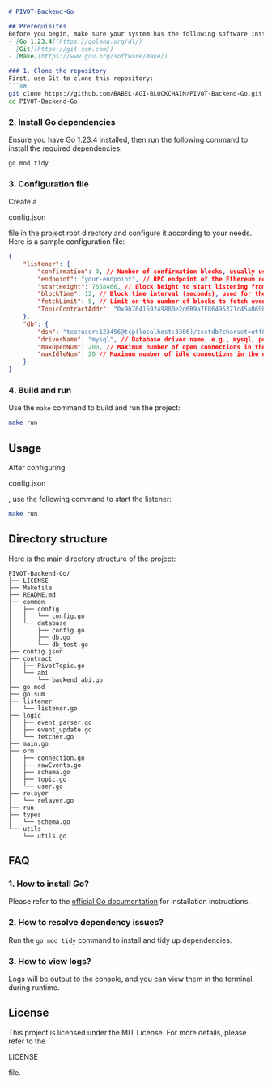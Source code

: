 ```markdown
# PIVOT-Backend-Go

## Prerequisites
Before you begin, make sure your system has the following software installed:
- [Go 1.23.4](https://golang.org/dl/)
- [Git](https://git-scm.com/)
- [Make](https://www.gnu.org/software/make/)

### 1. Clone the repository
First, use Git to clone this repository:
```sh
git clone https://github.com/BABEL-AGI-BLOCKCHAIN/PIVOT-Backend-Go.git
cd PIVOT-Backend-Go
```

### 2. Install Go dependencies
Ensure you have Go 1.23.4 installed, then run the following command to install the required dependencies:
```sh
go mod tidy
```

### 3. Configuration file
Create a 

config.json

 file in the project root directory and configure it according to your needs. Here is a sample configuration file:
```json
{
    "listener": {
        "confirmation": 0, // Number of confirmation blocks, usually used to ensure transactions are confirmed by multiple blocks, 0 means no confirmation wait
        "endpoint": "your-endpoint", // RPC endpoint of the Ethereum node, e.g., URL of Infura or Alchemy
        "startHeight": 7658466, // Block height to start listening from
        "blockTime": 12, // Block time interval (seconds), used for the timer interval
        "fetchLimit": 5, // Limit on the number of blocks to fetch events from each time
        "TopicContractAddr": "0x9b764159249880e2d6B9a7F86495371c45aB69bC" // Address of the smart contract to listen to
    },
    "db": {
        "dsn": "testuser:123456@tcp(localhost:3306)/testdb?charset=utf8mb4&parseTime=True&loc=Local", // Database connection string, including username, password, host, port, and database name
        "driverName": "mysql", // Database driver name, e.g., mysql, postgres, etc.
        "maxOpenNum": 200, // Maximum number of open connections in the database connection pool
        "maxIdleNum": 20 // Maximum number of idle connections in the database connection pool
    }
}
```

### 4. Build and run
Use the `make` command to build and run the project:
```sh
make run
```

## Usage
After configuring 

config.json

, use the following command to start the listener:
```sh
make run
```

## Directory structure
Here is the main directory structure of the project:
```
PIVOT-Backend-Go/
├── LICENSE
├── Makefile
├── README.md
├── common
│   ├── config
│   │   └── config.go
│   └── database
│       ├── config.go
│       ├── db.go
│       └── db_test.go
├── config.json
├── contract
│   ├── PivotTopic.go
│   └── abi
│       └── backend_abi.go
├── go.mod
├── go.sum
├── listener
│   └── listener.go
├── logic
│   ├── event_parser.go
│   ├── event_update.go
│   └── fetcher.go
├── main.go
├── orm
│   ├── connection.go
│   ├── rawEvents.go
│   ├── schema.go
│   ├── topic.go
│   └── user.go
├── relayer
│   └── relayer.go
├── run
├── types
│   └── schema.go
└── utils
    └── utils.go
```

## FAQ
### 1. How to install Go?
Please refer to the [official Go documentation](https://golang.org/doc/install) for installation instructions.

### 2. How to resolve dependency issues?
Run the `go mod tidy` command to install and tidy up dependencies.

### 3. How to view logs?
Logs will be output to the console, and you can view them in the terminal during runtime.

## License
This project is licensed under the MIT License. For more details, please refer to the 

LICENSE

 file.
```